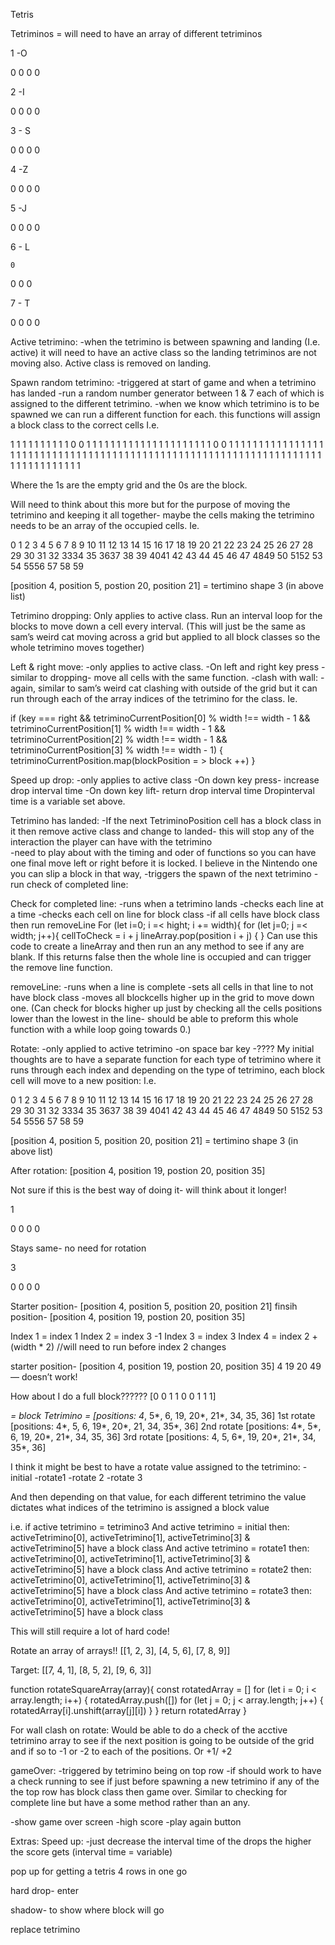 Tetris

Tetriminos = will need to have an array of different tetriminos

1 -O

0 0
0 0

2 -I

0 0 0 0

3 - S

0 0
   0 0

4 -Z

   0 0
0 0

5 -J

0
0 0 0

6 - L

    0
0 0 0

7 - T
       
  0
0 0 0


Active tetrimino:
-when the tetrimino is between spawning and landing (I.e. active) it will need to have an active class so the landing tetriminos are not moving also. Active class is removed on landing. 


Spawn random tetrimino:
-triggered at start of game and when a tetrimino has landed
-run a random number generator between 1 & 7 each of which is assigned to the different tetrimino. 
-when we know which tetrimino is to be spawned we can run a different function for each.
	this functions will assign a block class to the correct cells I.e.


1 1 1 1 1 1 1 1 1 1 0 0 1 1 1 1 1 1 1 1 1 1 1
1 1 1 1 1 1 1 1 1 1 0 0 1 1 1 1 1 1 1 1 1 1 1 
1 1 1 1 1 1 1 1 1 1 1 1 1 1 1 1 1 1 1 1 1 1 1 
1 1 1 1 1 1 1 1 1 1 1 1 1 1 1 1 1 1 1 1 1 1 1
1 1 1 1 1 1 1 1 1 1 1 1 1 1 1 1 1 1 1 1 1 1 1  

Where the 1s are the empty grid and the 0s are the block. 

Will need to think about this more but for the purpose of moving the tetrimino and keeping it all together- maybe the cells making the tetrimino needs to be an array of the occupied cells. Ie.

0   1   2   3   4   5   6   7   8   9  10  11  12  13  14
15 16 17  18 19 20 21 22 23 24 25 26 27 28 29
30 31 32 3334 35 3637 38 39 4041 42 43 44
45 46 47 4849 50 5152 53 54 5556 57 58 59

[position 4, position 5, postion 20, position 21]  =  tertimino shape 3 (in above list)


Tetrimino dropping:
Only applies to active class. 
Run an interval loop for the blocks to move down a cell every interval. 
(This will just be the same as sam’s weird cat moving across a grid but applied to all block classes so the whole tetrimino moves together)


Left & right move:
-only applies to active class. 
-On left and right key press 
-similar to dropping- move all cells with the same function. 
-clash with wall:
	-again, similar to sam’s weird cat clashing with outside of the grid but it can run through each of the array indices of the tetrimino for the class. Ie.

if (key === right && tetriminoCurrentPosition[0] % width !== width - 1 && tetriminoCurrentPosition[1] % width !== width - 1 && tetriminoCurrentPosition[2] % width !== width - 1 && tetriminoCurrentPosition[3] % width !== width - 1) { 
      	tetriminoCurrentPosition.map(blockPosition = > block ++)
}  


Speed up drop:
-only applies to active class
-On down key press- increase drop interval time
-On down key lift- return drop interval time
Dropinterval time is a variable set above. 


Tetrimino has landed:
-If the next TetriminoPosition cell has a block class in it then remove active class and change to landed- this will stop any of the interaction the player can have with the tetrimino    
-need to play about with the timing and oder of functions so you can have one final move left or right before it is locked. I believe in the Nintendo one you can slip a block in that way, 
-triggers the spawn of the next tetrimino
-run check of completed line:



Check  for completed line:
-runs when a tetrimino lands
-checks each line at a time
	-checks each cell on line for block class
		-if all cells have block class then run removeLine
For (let i=0; i =< hight; i += width){
	for (let j=0; j =< width; j++){
		cellToCheck = i + j
		lineArray.pop(position i + j)
	{
}
Can use this code to create a lineArray and then run an any method to see if any are blank. If this returns false then the whole line is occupied and can trigger the remove line function.  


removeLine:
-runs when a line is complete
-sets all cells in that line to not have block class
-moves all blockcells higher up in the grid to move down one. (Can check for blocks higher up just by checking all the cells positions lower than the lowest in the line- should be able to preform this whole function with a while loop going towards 0.) 


Rotate:
-only applied to active tetrimino
-on space bar key
-????
My initial thoughts are to have a separate function for each type of tetrimino where  it runs through each index and depending on the type of tetrimino, each block cell will move to a new position:
I.e.

0   1   2   3   4   5   6   7   8   9  10  11  12  13  14
15 16 17  18 19 20 21 22 23 24 25 26 27 28 29
30 31 32 3334 35 3637 38 39 4041 42 43 44
45 46 47 4849 50 5152 53 54 5556 57 58 59

[position 4, position 5, position 20, position 21]  =  tertimino shape 3 (in above list)

After rotation:
[position 4, position 19, postion 20, position 35]

Not sure if this is the best way of doing it- will think about it longer!

1

0 0
0 0

Stays same- no need for rotation


3

0 0
   0 0

Starter position- [position 4, position 5, position 20, position 21] 
finsih position- [position 4, position 19, postion 20, position 35]

Index 1 = index 1
Index 2 = index 3 -1
Index 3 = index 3
Index 4 = index 2 + (width * 2)   //will need to run before index 2 changes

starter position- [position 4, position 19, postion 20, position 35]
4	19	20	49 — doesn’t work!


How about I do a full block??????
[0 0  1
1  0 0
1  1  1]

*= block
Tetrimino = 	[positions: 4*, 5*, 6, 
					19, 20*, 21*, 
					34, 35, 36]
1st rotate	[positions: 4*, 5, 6, 
					19*, 20*, 21, 
					34, 35*, 36]
2nd rotate	[positions: 4*, 5*, 6, 
					19, 20*, 21*, 
					34, 35, 36]
3rd rotate	[positions: 4, 5, 6*, 
					19, 20*, 21*, 
					34, 35*, 36]


I think it might be best to have a rotate value assigned to the tetrimino:
	-initial
	-rotate1
	-rotate 2
	-rotate 3

And then depending on that value, for each different tetrimino the value dictates what indices of the tetrimino is assigned a block value

i.e. if active tetrimino = tetrimino3
 And active tetrimino = initial then: activeTetrimino[0], activeTetrimino[1], activeTetrimino[3] & activeTetrimino[5] have a block class
 And active tetrimino = rotate1 then: activeTetrimino[0], activeTetrimino[1], activeTetrimino[3] & activeTetrimino[5] have a block class
 And active tetrimino = rotate2 then: activeTetrimino[0], activeTetrimino[1], activeTetrimino[3] & activeTetrimino[5] have a block class
 And active tetrimino = rotate3 then: activeTetrimino[0], activeTetrimino[1], activeTetrimino[3] & activeTetrimino[5] have a block class

This will still require a lot of hard code!


Rotate an array of arrays!!
[[1, 2, 3],
[4, 5, 6],
[7, 8, 9]]

Target:
[[7, 4, 1],
[8, 5, 2],
[9, 6, 3]]

function rotateSquareArray(array){
  const rotatedArray = []
  for (let i = 0; i < array.length; i++) {
    rotatedArray.push([])
    for (let j = 0; j < array.length; j++) {
      rotatedArray[i].unshift(array[j][i])
    }
  }
  return rotatedArray
}



For wall clash on rotate:
Would be able to do a check of the acctive tetrimino array to see if the next position is going to be outside of the grid and if so to -1 or -2 to each of the positions. Or +1/ +2



gameOver:
-triggered by tetrimino being on top row
-if should work to have a check running to see if just before spawning a new tetrimino if any of the the top row has block class then game over. Similar to checking for complete line but have a some method rather than an any.  

-show game over screen
	-high score
	-play again button


Extras:
Speed up:
	-just decrease the interval time of the drops the higher the score gets (interval time = variable)

pop up for getting a tetris 4 rows in one go

hard drop- enter

shadow- to show where block will go

replace tetrimino
